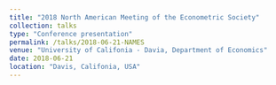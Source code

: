 ```yaml
---
title: "2018 North American Meeting of the Econometric Society"
collection: talks
type: "Conference presentation"
permalink: /talks/2018-06-21-NAMES
venue: "University of Califonia - Davia, Department of Economics"
date: 2018-06-21
location: "Davis, Califonia, USA"
---
```


